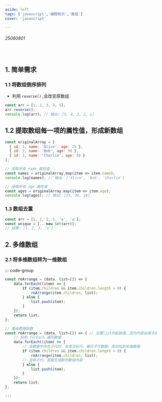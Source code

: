 ```yaml
---
aside: left
tags: ['javascript','编程知识','数组']
cover: 'javascript'

---
```



###### 25060801
 
<br/>
 
## 1. 简单需求

### 1.1 将数组倒序排列

- 利用 `reverse()` ,会改变原数组

```js
const arr = [1, 2, 3, 4, 5];
arr.reverse();
console.log(arr); // 输出: [5, 4, 3, 2, 1]
```

## 1.2 提取数组每一项的属性值，形成新数组

```js
const originalArray = [
  { id: 1, name: 'Alice', age: 25 },
  { id: 2, name: 'Bob', age: 30 },
  { id: 3, name: 'Charlie', age: 28 }
];

// 提取所有 name 属性值
const names = originalArray.map(item => item.name);
console.log(names); // 输出: ['Alice', 'Bob', 'Charlie']

// 提取所有 age 属性值
const ages = originalArray.map(item => item.age);
console.log(ages); // 输出: [25, 30, 28]
```

### 1.3 数组去重

```js
const arr = [1, 2, 2, 3, 'a', 'a'];
const unique = [...new Set(arr)];
// 结果: [1, 2, 3, 'a']
```

## 2. 多维数组

### 2.1 将多维数组转为一维数组


::: code-group

```js [示例]
const reArrange = (data, list=[]) => {
    data.forEach((item) => {
        if (item.children && item.children.length > 0) {
            reArrange(item.children, list);
        } else {
            list.push(item);
        }
    });
    return list;
};
```



```js [详解]
// 重组数据函数
const reArrange = (data, list=[]) => { // 设置list的起始值，因为内部会再次调用函数，必须存在list变量
    // 利用 forEach 遍历数据
    data.forEach((item) => {
        // 当数据中存在子代时，会再次执行，遍历子代数据，直到找到末端数据
        if (item.children && item.children.length > 0) {
            reArrange(item.children, list);
        // 没有子代，直接生成新的数组内容
        } else {
            list.push(item);
        }
    });
    return list;
};

:::